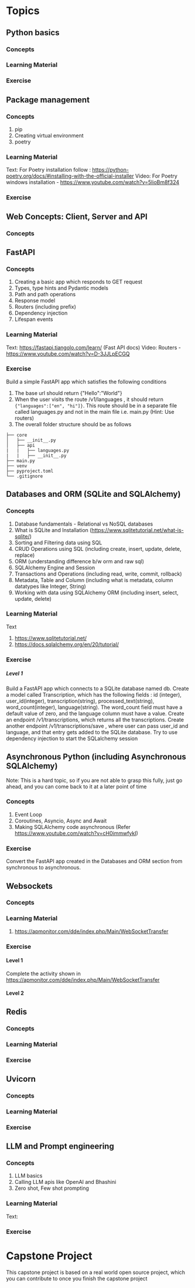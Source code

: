 # Topics

## Python basics
### Concepts

### Learning Material

### Exercise

## Package management
### Concepts
1. pip
2. Creating virtual environment
3. poetry
### Learning Material
Text: 
For Poetry installation follow : https://python-poetry.org/docs/#installing-with-the-official-installer
Video: 
For Poetry windows installation - https://www.youtube.com/watch?v=5lioBm8f324

### Exercise

## Web Concepts: Client, Server and API
### Concepts

## FastAPI 
### Concepts
1. Creating a basic app which responds to GET request
2. Types, type hints and Pydantic models
3. Path and path operations
4. Response model
5. Routers (including prefix)
6. Dependency injection
7. Lifespan events
  
### Learning Material
Text: https://fastapi.tiangolo.com/learn/ (Fast API docs)
Video:
Routers - https://www.youtube.com/watch?v=D-3JJLpECGQ

### Exercise
Build a simple FastAPI app which satisfies the following conditions
1. The base url should return {"Hello":"World"}
2. When the user visits the route /v1/languages , it should return `{"languages":["en", "hi"]}`. This route should be in a separate file called languages.py and not in the main file i.e. main.py (Hint: Use routers)
3. The overall folder structure should be as follows
```
├── core
│   ├── __init__.py
│   ├── api
|   |   ├── languages.py
|   |   ├── __init__.py
├── main.py
├── venv
├── pyproject.toml
└── .gitignore
```

## Databases and ORM (SQLite and SQLAlchemy)
### Concepts
1. Database fundamentals - Relational vs NoSQL databases
2. What is SQLite and Installation (https://www.sqlitetutorial.net/what-is-sqlite/)
3. Sorting and Filtering data using SQL
4. CRUD Operations using SQL (including create, insert, update, delete, replace)
5. ORM (understanding difference b/w orm and raw sql)
6. SQLAlchemy Engine and Session
7. Transactions and Operations (including read, write, commit, rollback)
8. Metadata, Table and Column (including what is metadata, column datatypes like Integer, String)
9. Working with data using SQLAlchemy ORM (including insert, select, update, delete)
    
### Learning Material
Text
1. https://www.sqlitetutorial.net/
2. https://docs.sqlalchemy.org/en/20/tutorial/
   
### Exercise
##### Level 1
Build a FastAPI app which connects to a SQLite database named db. Create a model called Transcription, which has the following fields : id (integer), user_id(integer), transcription(string), processed_text(string), word_count(integer), language(string). The word_count field must have a default value of zero, and the language column must have a value. Create an endpoint /v1/transcriptions, which returns all the transcriptions. Create another endpoint /v1/transcriptions/save , where user can pass user_id and language, and that entry gets added to the SQLite database. Try to use dependency injection to start the SQLalchemy session

## Asynchronous Python (including Asynchronous SQLAlchemy)
Note: This is a hard topic, so if you are not able to grasp this fully, just go ahead, and you can come back to it at a later point of time
### Concepts
1. Event Loop
2. Coroutines, Asyncio, Async and Await
3. Making SQLAlchemy code asynchronous (Refer https://www.youtube.com/watch?v=cH0immwfykI)

### Exercise
Convert the FastAPI app created in the Databases and ORM section from synchronous to asynchronous. 

## Websockets
### Concepts


### Learning Material
1. https://apmonitor.com/dde/index.php/Main/WebSocketTransfer

### Exercise
#### Level 1
Complete the activity shown in https://apmonitor.com/dde/index.php/Main/WebSocketTransfer
#### Level 2



## Redis
### Concepts

### Learning Material

### Exercise

## Uvicorn
### Concepts

### Learning Material

### Exercise

## LLM and Prompt engineering
### Concepts
1. LLM basics
2. Calling LLM apis like OpenAI and Bhashini
3. Zero shot, Few shot prompting
### Learning Material
Text:

### Exercise

# Capstone Project 
This capstone project is based on a real world open source project, which you can contribute to once you finish the capstone project

